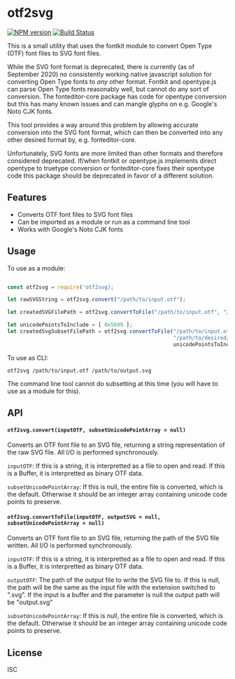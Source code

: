 # otf2svg


[![NPM version][npm-image]][npm-url]
[![Build Status][travis-image]][travis-url]

This is a small utility that uses the fontkit module to convert Open Type (OTF) font files to SVG font files.

While the SVG font format is deprecated, there is currently (as of September 2020) no consistently working native javascript 
solution for converting Open Type fonts to *any* other format. Fontkit and opentype.js can parse Open Type fonts reasonably well, 
but cannot do any sort of conversion. The fonteditor-core package has code for opentype conversion but this has many known issues
and can mangle glyphs on e.g. Google's Noto CJK fonts.

This tool provides a way around this problem by allowing accurate conversion into the SVG font format, which can then be converted
into any other desired format by, e.g. fonteditor-core.

Unfortunately, SVG fonts are more limited than other formats and therefore considered deprecated. If/when fontkit or opentype.js implements
direct opentype to truetype conversion or fonteditor-core fixes their opentype code this package should be deprecated in favor of a different solution. 

## Features
- Converts OTF font files to SVG font files
- Can be imported as a module or run as a command line tool
- Works with Google's Noto CJK fonts



## Usage

To use as a module:

```js

const otf2svg = require('otf2svg);

let rawSVGString = otf2svg.convert("/path/to/input.otf");

let createdSVGFilePath = otf2svg.convertToFile("/path/to/input.otf", "/path/to/desired/output.svg");

let unicodePointsToInclude = [ 0x5b99 ];
let createdSvgSubsetFilePath = otf2svg.convertToFile("/path/to/input.otf", 
                                                     "/path/to/desired/output-subset.svg", 
                                                     unicodePointsToInclude);

```

To use as CLI:


```
otf2svg /path/to/input.otf /path/to/output.svg
```

The command line tool cannot do subsetting at this time (you will have to use as a module for this).


## API

#### `otf2svg.convert(inputOTF, subsetUnicodePointArray = null)`

Converts an OTF font file to an SVG file, returning a string representation of the raw SVG file. All I/O is performed synchronously.

`inputOTF`: If this is a string, it is interpretted as a file to open and read. If this is a Buffer, it is interpretted as binary OTF data.

`subsetUnicodePointArray`: If this is null, the entire file is converted, which is the default. Otherwise it should be an integer array containing unicode code points to preserve.

#### `otf2svg.convertToFile(inputOTF, outputSVG = null, subsetUnicodePointArray = null)`

Converts an OTF font file to an SVG file, returning the path of the SVG file written. All I/O is performed synchronously.

`inputOTF`: If this is a string, it is interpretted as a file to open and read. If this is a Buffer, it is interpretted as binary OTF data.

`outputOTF`: The path of the output file to write the SVG file to. If this is null, the path will be the same as the input file with the extension switched to 
".svg". If the input is a buffer and the parameter is null the  output path will be "output.svg"

`subsetUnicodePointArray`: If this is null, the entire file is converted, which is the default. Otherwise it should be an integer array containing unicode code points to preserve.

## License

ISC


[npm-url]: https://npmjs.org/package/otf2svg
[npm-image]: http://img.shields.io/npm/v/otf2svg.svg

[travis-url]: https://travis-ci.org/ericpaulbishop/otf2svg
[travis-image]: http://img.shields.io/travis/ericpaulbishop/otf2svg.svg

[downloads-image]: http://img.shields.io/npm/dm/otf2svg.svg
